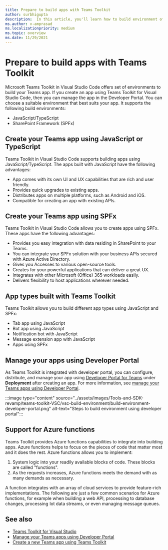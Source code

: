 ```yaml
---
title: Prepare to build apps with Teams Toolkit
author: surbhigupta
description:  In this article, you'll learn how to build environment of Teams Toolkit and manage the app in Developer Portal
ms.author: v-amprasad
ms.localizationpriority: medium
ms.topic: overview
ms.date: 11/29/2021
---
```


# Prepare to build apps with Teams Toolkit

Microsoft Teams Toolkit in Visual Studio Code offers set of environments to build your Teams app. If you create an app using Teams Toolkit for Visual Studio Code, then you can manage the app in the Developer Portal. You can choose a suitable environment that best suits your app. It supports the following build environments:

* JavaScript/TypeScript
* SharePoint Framework (SPFx)

## Create your Teams app using JavaScript or TypeScript

Teams Toolkit in Visual Studio Code supports building apps using JavaScript/TypeScript. The apps built with JavaScript have the following advantages:

* App comes with its own UI and UX capabilities that are rich and user friendly.
* Provides quick upgrades to existing apps.
* Distributes apps on multiple platforms, such as Android and iOS.
* Compatible for creating an app with existing APIs.

## Create your Teams app using SPFx

Teams Toolkit in Visual Studio Code allows you to create apps using SPFx. These apps have the following advantages:

* Provides you easy integration with data residing in SharePoint to your Teams.
* You can integrate your SPFx solution with your business APIs secured with Azure Active Directory.
* Gives you Accesses to various open-source tools.
* Creates for your powerful applications that can deliver a great UX.
* Integrates with other Microsoft (Office) 365 workloads easily.
* Delivers flexibility to host applications wherever needed.

## App types built with Teams Toolkit

Teams Toolkit allows you to build different app types using JavaScript and SPFx:

* Tab app using JavaScript
* Bot app using JavaScript
* Notification bot with JavaScript
* Message extension app with JavaScript
* Apps using SPFx

## Manage your apps using Developer Portal

As Teams Toolkit is integrated with developer portal, you can configure, distribute, and manage your app using <a href="https://dev.teams.microsoft.com" target="_blank">Developer Portal for Teams</a> under **Deployment** after creating an app. For more information, see [manage your Teams apps using Developer Portal](../concepts/build-and-test/teams-developer-portal.md).

:::image type="content" source="../assets/images/Tools-and-SDK-revamp/teams-toolkit-VSC/vsc-build-environment/build-environment-developer-portal.png" alt-text="Steps to build environment using developer portal":::

## Support for Azure functions

Teams Toolkit provides Azure functions capabilities to integrate into building apps. Azure functions helps to focus on the pieces of code that matter most and it does the rest.
Azure functions allows you to implement:

1. System logic into your readily available blocks of code. These blocks are called "functions".
1. As the requests increases, Azure functions meets the demand with as many demands as necessary.

A function integrates with an array of cloud services to provide feature-rich implementations. The following are just a few common scenarios for Azure functions, for example when building a web API, processing to database changes, processing Iot data streams, or even managing message queues.

## See also

* [Teams Toolkit for Visual Studio](visual-studio-overview.md)
* [Manage your Teams apps using Developer Portal](../concepts/build-and-test/teams-developer-portal.md)
* [Create a new Teams app using Teams Toolkit](create-new-project.md)
